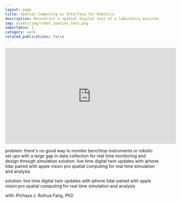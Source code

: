 ```yaml
---
layout: page
title: Spatial Computing as Interface for Robotics
description: Recontruct a spatial digital twin of a laboratory environment for better robotics solution design
img: assets/img/robot_spatial_twin.png
importance: 1
category: work
related_publications: false
---
```


<iframe width="560" height="315" src="https://www.youtube.com/embed/-97vGhT5xBI?si=qvb4v5bFoYSpJ1ya" title="YouTube video player" frameborder="0" allow="accelerometer; autoplay; clipboard-write; encrypted-media; gyroscope; picture-in-picture; web-share" referrerpolicy="strict-origin-when-cross-origin" allowfullscreen></iframe>

problem: there's no good way to monitor benchtop instruments or robotic set ups with a large gap in data collection for real time monitoring and design through simulation
solution: live time digital twin updates with iphone lidar paired with apple vision pro spatial computing for real time simulation and analysis 

solution: live time digital twin updates with iphone lidar paired with apple vision pro spatial computing for real time simulation and analysis 

with: Pichaya J. Ruihua Fang, PhD 
